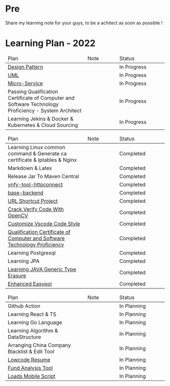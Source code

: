 # Pre
Share my learning note for your guys, to be a achitect as soon as possible ! 

# Learning Plan - 2022
<table  style="width:100%">
<thead>
<tr>
<td style="width:50%">Plan</td>
<td style="width:20%">Note</td>
<td style="width:30%">Status</td>
</tr>
</thead>

<tbody>

<tr>
<td><a href='https://github.com/hsiong/Learning-Data-Structures-And-Algorithm-And-Design-Pattern/tree/main/DesignPattern'>Design Pattern</a></td>
<td></td>
<td>In Progress</td>
</tr>

<tr>
<td><a href='https://github.com/hsiong/Learning-Data-Structures-And-Algorithm-And-Design-Pattern/blob/main/uml.md'>UML</a></td>
<td></td>
<td>In Progress</td>
</tr>

<tr>
<td><a href='https://github.com/hsiong/project-spring-cloud-alibaba-practice'>Micro-Service</a></td>
<td></td>
<td>In Progress</td>
</tr>

<tr>
<td>Passing Qualification Certificate of Computer and Software Technology Proficiency - System Architect</td>
<td></td>
<td>In Progress</td>
</tr>

<tr>
<td>Learning Jekins & Docker & Kubernetes & Cloud Sourcing</td>
<td></td>
<td>In Progress</td>
</tr>


</tbody>

</table>

<!-- table - Completed -->

<table  style="width:100%">

<thead>
<tr>
<td style="width:50%">Plan</td>
<td style="width:20%">Note</td>
<td style="width:30%">Status</td>
</tr>
</thead>

<tbody>

<tr>
<td>Learning Linux common command & Generate ca certificate & Iptables & Nginx </td>
<td></td>
<td>Completed</td>
</tr>

<tr>
<td>Markdown & Latex</td>
<td></td>
<td>Completed</td>
</tr>

<tr>
<td>Release Jar To Maven Central</td>
<td></td>
<td>Completed</td>
</tr>

<tr>
<td><a href='https://github.com/ynfy-tech/ynfy-tool-httpconnect'>ynfy-tool-httpconnect</a></td>
<td></td>
<td>Completed</td>
</tr>

<tr>
<td><a href='https://github.com/ynfy-tech/base-backend'>base-backend
</a></td>
<td></td>
<td>Completed</td>
</tr>

<tr>
<td><a href='https://github.com/hsiong/project-URL-shortcut'>URL Shortcut Project</a> </td>
<td></td>
<td>Completed</td>
</tr>

<tr>
<td><a href='https://github.com/ynfy-tech/crack-verify-code-with-OpenCV'>Crack Verify Code With OpenCV</a> </td>
<td></td>
<td>Completed</td>
</tr>

<tr>
<td><a href='https://github.com/hsiong/project_customize_vscode_comment_style'>Customize Vscode Code Style</a> </td>
<td></td>
<td>Completed</td>
</tr>

<tr>
<td><a href='https://github.com/hsiong/Senior-Architect-Exam-Note'>Qualification Certificate of Computer and Software Technology Proficiency</a> </td>
<td></td>
<td>Completed</td>
</tr>



<tr>
<td>Learning Postgresql</td>
<td></td>
<td>Completed</td>
</tr>

<tr>
<td>Learning JPA</td>
<td></td>
<td>Completed</td>
</tr>

<tr>
<td><a href='https://docs.oracle.com/javase/tutorial/java/generics/erasure.html'>Learning JAVA Generic Type Erasure</a> </td>
<td></td>
<td>Completed</td>
</tr>

<tr>
<td><a href='https://github.com/ynfy-tech/ynfy-tool-easypoi'>Enhanced Easypoi</a> </td>
<td></td>
<td>Completed</td>
</tr>



</tbody>
</table>


<!-- table - In Process -->

<table style="width:100%">

<thead>
<tr>
<td style="width:50%">Plan</td>
<td style="width:20%">Note</td>
<td style="width:30%">Status</td>
</tr>
</thead>

<tbody>

<tr>
<td>Github Action</td>
<td></td>
<td>In Planning</td>
</tr>

<tr>
<td>Learning React & TS</td>
<td></td>
<td>In Planning</td>
</tr>

<tr>
<td>Learning Go Language</td>
<td></td>
<td>In Planning</td>
</tr>

<tr>
<td>Learning Algorithm & DataStructure</td>
<td></td>
<td>In Planning</td>
</tr>

<tr>
<td>Arranging China Company Blacklist & Edit Tool</td>
<td></td>
<td>In Planning</td>
</tr>

<tr>
<td><a href='https://github.com/hsiong/project-resume-lowcode'>Lowcode Resume</a></td>
<td></td>
<td>In Planning</td>
</tr>

<tr>
<td><a href='https://github.com/hsiong/project-fund-analysis-tool'>Fund Analysis Tool</a></td>
<td></td>
<td>In Planning</td>
</tr>

<tr>
<td><a href='https://github.com/ynfy-tech/loads-mobile-script'>Loads Mobile Script</a></td>
<td></td>
<td>In Planning</td>
</tr>


</tbody>
</table>